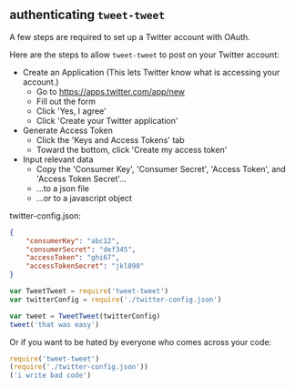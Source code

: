 authenticating `tweet-tweet`
----------------------------

A few steps are required to set up a Twitter account with OAuth.

Here are the steps to allow `tweet-tweet` to post on your Twitter account:

- Create an Application (This lets Twitter know what is accessing your account.)
	- Go to https://apps.twitter.com/app/new
	- Fill out the form
	- Click 'Yes, I agree'
	- Click 'Create your Twitter application'
- Generate Access Token
	- Click the 'Keys and Access Tokens' tab
	- Toward the bottom, click 'Create my access token'
- Input relevant data
	- Copy the 'Consumer Key', 'Consumer Secret', 'Access Token', and 'Access Token Secret'...
	- ...to a json file
	- ...or to a javascript object

twitter-config.json:
```json
{
	"consumerKey": "abc12",
	"consumerSecret": "def345",
	"accessToken": "ghi67",
	"accessTokenSecret": "jkl890"
}
```

```js
var TweetTweet = require('tweet-tweet')
var twitterConfig = require('./twitter-config.json')

var tweet = TweetTweet(twitterConfig)
tweet('that was easy')
```

Or if you want to be hated by everyone who comes across your code:

```js
require('tweet-tweet')
(require('./twitter-config.json'))
('i write bad code')
```
